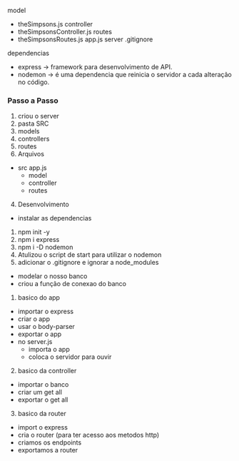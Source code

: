 model
 - theSimpsons.js
controller
 - theSimpsonsController.js
routes
 - theSimpsonsRoutes.js
app.js
server
.gitignore

dependencias
 - express -> framework para desenvolvimento de API.
 - nodemon -> é uma dependencia que reinicia o servidor a cada alteração no código.

### Passo a Passo

1. criou o server
2. pasta SRC
 1. models
 2. controllers
 3. routes
3. Arquivos
 - src
  app.js
    - model
    - controller
    - routes

4. Desenvolvimento
 - instalar as dependencias
  1. npm init -y
  2. npm i express
  3. npm i -D nodemon
  4. Atulizou o script de start para utilizar o nodemon
  5. adicionar o .gitignore e ignorar a node_modules
 - modelar o nosso banco
 - criou a função de conexao do banco
 1. basico do app
  - importar o express
  - criar o app
  - usar o body-parser
  - exportar o app
  - no server.js
    - importa o app
    - coloca o servidor para ouvir
2. basico da controller
  - importar o banco
  - criar um get all
  - exportar o get all
3. basico da router
  - import o express
  - cria o router (para ter acesso aos metodos http)
  - criamos os endpoints
  - exportamos a router